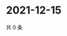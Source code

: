 # 2021-12-15

共 0 条

<!-- BEGIN WEIBO -->
<!-- 最后更新时间 Wed Dec 15 2021 21:21:43 GMT+0800 (China Standard Time) -->

<!-- END WEIBO -->
